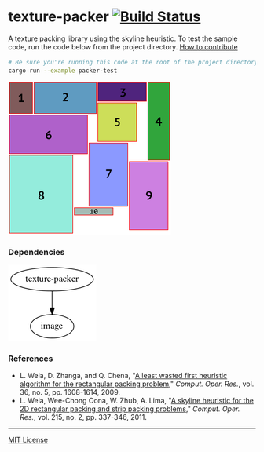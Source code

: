 texture-packer [![Build Status]][Travis CI]
========
A texture packing library using the skyline heuristic. To test the sample code,
run the code below from the project directory. [How to contribute]

```bash
# Be sure you're running this code at the root of the project directory!
cargo run --example packer-test
```

![Skyline packer](./examples/output/skyline-packer-output.png)

### Dependencies
![dependencies](./Cargo.png)

### References
- L. Weia, D. Zhanga, and Q. Chena, "[A least wasted first heuristic algorithm for the rectangular packing problem](http://www.sciencedirect.com/science/article/pii/S0305054808000555)," *Comput. Oper. Res.*, vol. 36, no. 5, pp. 1608-1614, 2009.
- L. Weia, Wee-Chong Oona, W. Zhub, A. Lima, "[A skyline heuristic for the 2D rectangular packing and strip packing problems](http://www.sciencedirect.com/science/article/pii/S0377221711005510)," *Comput. Oper. Res.*, vol. 215, no. 2, pp. 337-346, 2011.

--------

[MIT License](LICENSE)

[Build Status]: https://travis-ci.org/PistonDevelopers/texture_packer.svg?branch=master
[Travis CI]: https://travis-ci.org/PistonDevelopers/texture_packer
[How to contribute]: https://github.com/PistonDevelopers/piston/blob/master/CONTRIBUTING.md
